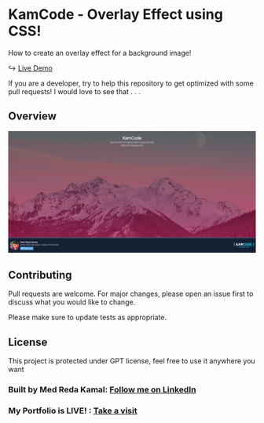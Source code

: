 # KamCode - Overlay Effect using CSS!

How to create an overlay effect for a background image!

↪ [Live Demo](https://medredakamal.github.io/km-overlayeffect-css/)

If you are a developer, try to help this repository to get optimized with some pull requests!
I would love to see that . . .

## Overview
![ProjectOverview](https://github.com/medredakamal/km-overlayeffect-css/raw/main/screenshot.png)

## Contributing
Pull requests are welcome. For major changes, please open an issue first to discuss what you would like to change.

Please make sure to update tests as appropriate.

## License
This project is protected under GPT license, feel free to use it anywhere you want

### Built by Med Reda Kamal: [Follow me on LinkedIn](https://linkedin.com/in/medredakamal)
### My Portfolio is LIVE! : [Take a visit](https://medredakamal.dev)
